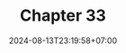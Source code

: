 ---
weight: 4900
title: "Chapter 33"
description: "Visitor"
icon: "article"
date: "2024-08-13T23:19:58+07:00"
lastmod: "2024-08-13T23:19:58+07:00"
draft: false
toc: true
---